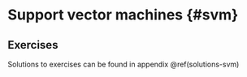 # Support vector machines {#svm}

<!-- Matt -->


<!-- regression and classification -->

## Exercises

Solutions to exercises can be found in appendix \@ref(solutions-svm)
